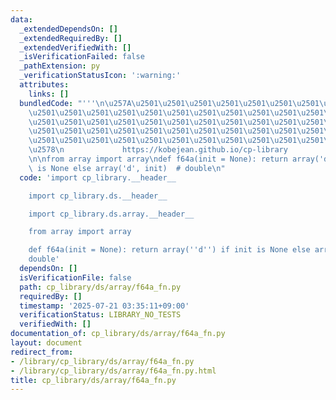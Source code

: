 ```yaml
---
data:
  _extendedDependsOn: []
  _extendedRequiredBy: []
  _extendedVerifiedWith: []
  _isVerificationFailed: false
  _pathExtension: py
  _verificationStatusIcon: ':warning:'
  attributes:
    links: []
  bundledCode: "'''\n\u257A\u2501\u2501\u2501\u2501\u2501\u2501\u2501\u2501\u2501\u2501\
    \u2501\u2501\u2501\u2501\u2501\u2501\u2501\u2501\u2501\u2501\u2501\u2501\u2501\
    \u2501\u2501\u2501\u2501\u2501\u2501\u2501\u2501\u2501\u2501\u2501\u2501\u2501\
    \u2501\u2501\u2501\u2501\u2501\u2501\u2501\u2501\u2501\u2501\u2501\u2501\u2501\
    \u2501\u2501\u2501\u2501\u2501\u2501\u2501\u2501\u2501\u2501\u2501\u2501\u2501\
    \u2578\n             https://kobejean.github.io/cp-library               \n'''\n\
    \n\nfrom array import array\ndef f64a(init = None): return array('d') if init\
    \ is None else array('d', init)  # double\n"
  code: 'import cp_library.__header__

    import cp_library.ds.__header__

    import cp_library.ds.array.__header__

    from array import array

    def f64a(init = None): return array(''d'') if init is None else array(''d'', init)  #
    double'
  dependsOn: []
  isVerificationFile: false
  path: cp_library/ds/array/f64a_fn.py
  requiredBy: []
  timestamp: '2025-07-21 03:35:11+09:00'
  verificationStatus: LIBRARY_NO_TESTS
  verifiedWith: []
documentation_of: cp_library/ds/array/f64a_fn.py
layout: document
redirect_from:
- /library/cp_library/ds/array/f64a_fn.py
- /library/cp_library/ds/array/f64a_fn.py.html
title: cp_library/ds/array/f64a_fn.py
---
```

